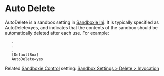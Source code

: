 # Auto Delete 

AutoDelete is a sandbox setting in [Sandboxie Ini](SandboxieIni.md). It is typically specified as AutoDelete=yes, and indicates that the contents of the sandbox should be automatically deleted after each use. For example:
```
   .
   .
   .
   [DefaultBox]
   AutoDelete=yes
```

Related [Sandboxie Control](SandboxieControl.md) setting: [Sandbox Settings > Delete > Invocation](DeleteSettings.md#invocation)
